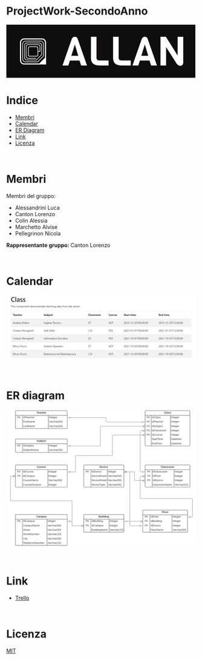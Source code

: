 # ProjectWork-SecondoAnno

![](https://github.com/colinalessia/ProjectWork-SecondoAnno/blob/main/img/logo_small.png)

# Indice

- [Membri](#membri)
- [Calendar](#calendar)
- [ER Diagram](#er-diagram)
- [Link](#link)
- [Licenza](#licenza)

</br>

# Membri

Membri del gruppo:

- Alessandrini Luca
- Canton Lorenzo
- Colin Alessia
- Marchetto Alvise
- Pellegrinon Nicola

<p>
    <b> Rappresentante gruppo: </b>
    Canton Lorenzo
</p>

</br>

# Calendar

![](https://github.com/colinalessia/ProjectWork-SecondoAnno/blob/main/img/calendar.PNG)

</br>

# ER diagram

![](https://github.com/colinalessia/ProjectWork-SecondoAnno/blob/main/img/database_ER_diagram.PNG)

</br>

# Link

- [Trello](https://trello.com/invite/b/GQ0Vra1J/9098420177e5862f6df55553e99f3e6e/project-work-secondo-anno)

</br>

# Licenza

[MIT](https://choosealicense.com/licenses/mit/)